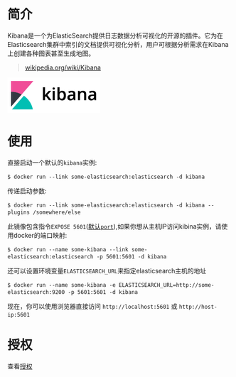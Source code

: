 # 简介

Kibana是一个为ElasticSearch提供日志数据分析可视化的开源的插件。它为在Elasticsearch集群中索引的文档提供可视化分析，用户可根据分析需求在Kibana上创建各种图表甚至生成地图。

> [wikipedia.org/wiki/Kibana](https://en.wikipedia.org/wiki/Kibana)

![logo](https://raw.githubusercontent.com/docker-library/docs/master/kibana/logo.png)

# 使用

直接启动一个默认的`kibana`实例:

```console
$ docker run --link some-elasticsearch:elasticsearch -d kibana
```

传递启动参数:

```console
$ docker run --link some-elasticsearch:elasticsearch -d kibana --plugins /somewhere/else
```

此镜像包含指令`EXPOSE 5601`([默认`port`](https://www.elastic.co/guide/en/kibana/current/_setting_kibana_server_properties.html)),如果你想从主机IP访问kibina实例，请使用docker的端口映射:

```console
$ docker run --name some-kibana --link some-elasticsearch:elasticsearch -p 5601:5601 -d kibana
```

还可以设置环境变量`ELASTICSEARCH_URL`来指定elasticsearch主机的地址

```console
$ docker run --name some-kibana -e ELASTICSEARCH_URL=http://some-elasticsearch:9200 -p 5601:5601 -d kibana
```

现在，你可以使用浏览器直接访问 `http://localhost:5601` 或 `http://host-ip:5601`

# 授权

查看[授权](https://github.com/elastic/kibana/blob/4557a6fc0ba08c5e7ac813a180179e5e2631c90a/LICENSE.md)
